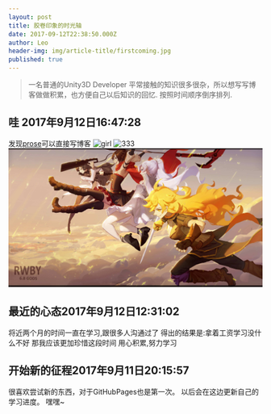 ```yaml
---
layout: post
title: 胶卷印象的时光轴
date: 2017-09-12T22:38:50.000Z
author: Leo
header-img: img/article-title/firstcoming.jpg
published: true
---
```


> 一名普通的Unity3D Developer
> 平常接触的知识很多很杂，所以想写写博客做做积累，也方便自己以后知识的回忆.
> 按照时间顺序倒序排列.

## 哇 2017年9月12日16:47:28
发现[prose](http://prose.io/ )可以直接写博客
![girl](http://yqlizeao.55555.io/_posts/girl.jpg)
![333]({{site.baseurl}}/_posts/333.jpg)
![](img/article-title/firstcoming.jpg)


## 最近的心态2017年9月12日12:31:02
将近两个月的时间一直在学习,跟很多人沟通过了
得出的结果是:拿着工资学习没什么不好
那我应该更加珍惜这段时间
用心积累,努力学习



## 开始新的征程2017年9月11日20:15:57

很喜欢尝试新的东西，对于GitHubPages也是第一次。
以后会在这边更新自己的学习进度。
嘿嘿~
